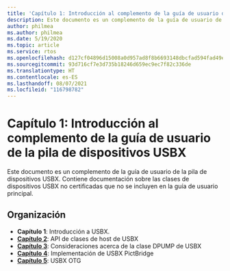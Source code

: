 ```yaml
---
title: 'Capítulo 1: Introducción al complemento de la guía de usuario de la pila de dispositivos USBX'
description: Este documento es un complemento de la guía de usuario de la pila de dispositivos USBX. Contiene documentación sobre las clases de dispositivos USBX no certificadas que no se incluyen en la guía de usuario principal.
author: philmea
ms.author: philmea
ms.date: 5/19/2020
ms.topic: article
ms.service: rtos
ms.openlocfilehash: d127cf04896d15008a0d957ad8f8b6693148dbcfad594fad49ebfb489350aa2b
ms.sourcegitcommit: 93d716cf7e3d735b18246d659ec9ec7f82c336de
ms.translationtype: HT
ms.contentlocale: es-ES
ms.lasthandoff: 08/07/2021
ms.locfileid: "116798782"
---
```

# <a name="chapter-1---introduction-to-the-usbx-device-stack-user-guide-supplement"></a>Capítulo 1: Introducción al complemento de la guía de usuario de la pila de dispositivos USBX

Este documento es un complemento de la guía de usuario de la pila de dispositivos USBX. Contiene documentación sobre las clases de dispositivos USBX no certificadas que no se incluyen en la guía de usuario principal.

## <a name="organization"></a>Organización

- **Capítulo 1**: Introducción a USBX.
- [**Capítulo 2**](usbx-device-stack-supplemental-2.md): API de clases de host de USBX
- [**Capítulo 3**](usbx-device-stack-supplemental-3.md): Consideraciones acerca de la clase DPUMP de USBX
- [**Capítulo 4**](usbx-device-stack-supplemental-4.md): Implementación de USBX PictBridge
- [**Capítulo 5**](usbx-device-stack-supplemental-5.md): USBX OTG
